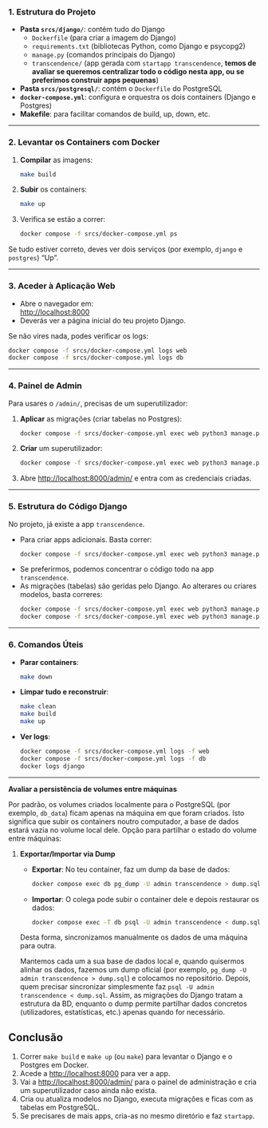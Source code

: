 ### 1. Estrutura do Projeto

- **Pasta `srcs/django/`**: contém tudo do Django  
  - `Dockerfile` (para criar a imagem do Django)  
  - `requirements.txt` (bibliotecas Python, como Django e psycopg2)  
  - `manage.py` (comandos principais do Django)  
  - `transcendence/` (app gerada com `startapp transcendence`, **temos de avaliar se queremos centralizar todo o código nesta app, ou se preferimos construir apps pequenas**)  
- **Pasta `srcs/postgresql/`**: contém o `Dockerfile` do PostgreSQL  
- **`docker-compose.yml`**: configura e orquestra os dois containers (Django e Postgres)  
- **Makefile**: para facilitar comandos de build, up, down, etc.

---

### 2. Levantar os Containers com Docker

1. **Compilar** as imagens:
   ```bash
   make build
   ```
2. **Subir** os containers:
   ```bash
   make up
   ```
3. Verifica se estão a correr:
   ```bash
   docker compose -f srcs/docker-compose.yml ps
   ```

Se tudo estiver correto, deves ver dois serviços (por exemplo, `django` e `postgres`) “Up”.

---

### 3. Aceder à Aplicação Web

- Abre o navegador em:  
  [http://localhost:8000](http://localhost:8000)  
- Deverás ver a página inicial do teu projeto Django.

Se não vires nada, podes verificar os logs:
```bash
docker compose -f srcs/docker-compose.yml logs web
docker compose -f srcs/docker-compose.yml logs db
```

---

### 4. Painel de Admin

Para usares o `/admin/`, precisas de um superutilizador:

1. **Aplicar** as migrações (criar tabelas no Postgres):
   ```bash
   docker compose -f srcs/docker-compose.yml exec web python3 manage.py migrate
   ```
2. **Criar** um superutilizador:
   ```bash
   docker compose -f srcs/docker-compose.yml exec web python3 manage.py createsuperuser
   ```
3. Abre [http://localhost:8000/admin/](http://localhost:8000/admin/) e entra com as credenciais criadas.

---

### 5. Estrutura do Código Django

No projeto, já existe a app `transcendence`.  
- Para criar apps adicionais. Basta correr:
  ```bash
  docker compose -f srcs/docker-compose.yml exec web python3 manage.py startapp nome_da_app
  ```
- Se preferirmos, podemos concentrar o código todo na app `transcendence`.  
- As migrações (tabelas) são geridas pelo Django. Ao alterares ou criares modelos, basta correres:
  ```bash
  docker compose -f srcs/docker-compose.yml exec web python3 manage.py makemigrations
  docker compose -f srcs/docker-compose.yml exec web python3 manage.py migrate
  ```

---

### 6. Comandos Úteis

- **Parar containers**:
  ```bash
  make down
  ```
- **Limpar tudo e reconstruir**:
  ```bash
  make clean
  make build
  make up
  ```
- **Ver logs**:
  ```bash
  docker compose -f srcs/docker-compose.yml logs -f web
  docker compose -f srcs/docker-compose.yml logs -f db
  docker logs django
  ```

---

**Avaliar a persistência de volumes entre máquinas**

Por padrão, os volumes criados localmente para o PostgreSQL (por exemplo, `db_data`) ficam apenas na máquina em que foram criados. Isto significa que subir os containers noutro computador, a base de dados estará vazia no volume local dele. 
Opção para partilhar o estado do volume entre máquinas:

1. **Exportar/Importar via Dump**  
   - **Exportar**: No teu container, faz um dump da base de dados:
     ```bash
     docker compose exec db pg_dump -U admin transcendence > dump.sql
     ```
   - **Importar**: O colega pode subir o container dele e depois restaurar os dados:
     ```bash
     docker compose exec -T db psql -U admin transcendence < dump.sql
     ```
   Desta forma, sincronizamos manualmente os dados de uma máquina para outra.

   Mantemos cada um a sua base de dados local e, quando quisermos alinhar os dados, fazemos um dump oficial (por exemplo, `pg_dump -U admin transcendence > dump.sql`) e colocamos no repositório. Depois, quem precisar sincronizar simplesmente faz `psql -U admin transcendence < dump.sql`. Assim, as migrações do Django tratam a estrutura da BD, enquanto o dump permite partilhar dados concretos (utilizadores, estatísticas, etc.) apenas quando for necessário.

## Conclusão

1. Correr `make build` e `make up` (ou `make`) para levantar o Django e o Postgres em Docker.  
2. Acede a [http://localhost:8000](http://localhost:8000) para ver a app.  
3. Vai a [http://localhost:8000/admin/](http://localhost:8000/admin/) para o painel de administração e cria um superutilizador caso ainda não exista.  
4. Cria ou atualiza modelos no Django, executa migrações e ficas com as tabelas em PostgreSQL.  
5. Se precisares de mais apps, cria-as no mesmo diretório e faz `startapp`.  
